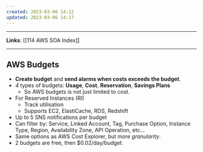 ```yaml
---
created: 2023-03-06 14:12
updated: 2023-03-06 14:17
---
```

---
**Links**: [[114 AWS SOA Index]]

---
## AWS Budgets
- **Create budget** and **send alarms when costs exceeds the budget**.
- *4* types of budgets: **Usage**, **Cost**, **Reservation**, **Savings Plans**
	- So AWS budgets is not just limited to cost.
- For Reserved Instances (RI)
	- Track utilisation
	- Supports EC2, ElastiCache, RDS, Redshift
- Up to 5 SNS notifications per budget
- Can filter by: Service, Linked Account, Tag, Purchase Option, Instance Type, Region, Availability Zone, API Operation, etc...
- Same options as AWS Cost Explorer, but *more granularity*.
- 2 budgets are free, then $0.02/day/budget.